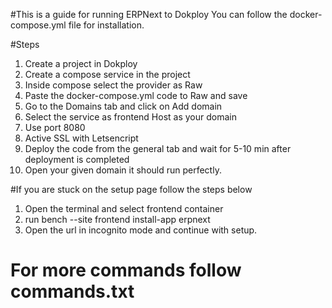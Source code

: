#This is a guide for running ERPNext to Dokploy
You can follow the docker-compose.yml file for installation.

#Steps
1. Create a project in Dokploy
2. Create a compose service in the project
3. Inside compose select the provider as Raw
4. Paste the docker-compose.yml code to Raw and save
5. Go to the Domains tab and click on Add domain
6. Select the service as frontend Host as your domain
7. Use port 8080
8. Active SSL with Letsencript
9. Deploy the code from the general tab and wait for 5-10 min after deployment is completed
10. Open your given domain it should run perfectly.

#If you are stuck on the setup page follow the steps below
1. Open the terminal and select frontend container
2. run bench --site frontend install-app erpnext
3. Open the url in incognito mode and continue with setup.

# For more commands follow commands.txt
